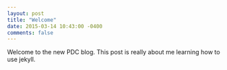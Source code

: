 ```yaml
---
layout: post
title: "Welcome"
date: 2015-03-14 10:43:00 -0400
comments: false
---
```


Welcome to the new PDC blog. This post is really about me learning how to use jekyll.
